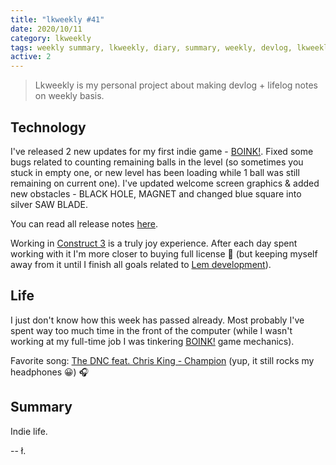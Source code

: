 ```yaml
---
title: "lkweekly #41"
date: 2020/10/11
category: lkweekly
tags: weekly summary, lkweekly, diary, summary, weekly, devlog, lkweekly2020
active: 2
---
```


> Lkweekly is my personal project about making devlog + lifelog notes on weekly basis.

## Technology

I've released 2 new updates for my first indie game - [BOINK!](https://lukaszkups.itch.io/boink). Fixed some bugs related to counting remaining balls in the level (so sometimes you stuck in empty one, or new level has been loading while 1 ball was still remaining on current one). I've updated welcome screen graphics & added new obstacles - BLACK HOLE, MAGNET and changed blue square into silver SAW BLADE.

You can read all release notes [here](https://lukaszkups.itch.io/boink/devlog).

Working in [Construct 3](https://construct.net) is a truly joy experience. After each day spent working with it I'm more closer to buying full license 🤑 (but keeping myself away from it until I finish all goals related to [Lem development](https://lem.pub)).

## Life

I just don't know how this week has passed already. Most probably I've spent way too much time in the front of the computer (while I wasn't working at my full-time job I was tinkering [BOINK!](https://lukaszkups.itch.io/boink) game mechanics).

Favorite song: [The DNC feat. Chris King - Champion](https://open.spotify.com/track/2TXquxy1MpzMOo9pqWQJWY?si=ri95DtcvQra5yk1-gQyZFQ) (yup, it still rocks my headphones 😀) 🎧

## Summary

Indie life.

-- ł.
